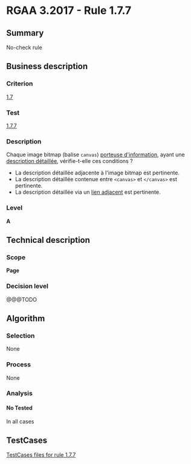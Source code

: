# RGAA 3.2017 - Rule 1.7.7

## Summary
No-check rule


## Business description

### Criterion
[1.7](http://references.modernisation.gouv.fr/rgaa-accessibilite/criteres.html#crit-1-7)

### Test
[1.7.7](http://references.modernisation.gouv.fr/rgaa-accessibilite/criteres.html#test-1-7-7)

### Description
<div lang="fr">Chaque image <span lang="en">bitmap</span> (balise <code lang="en">canvas</code>) <a href="http://references.modernisation.gouv.fr/rgaa-accessibilite/glossaire.html#image-porteuse-dinformation">porteuse d'information</a>, ayant une <a href="http://references.modernisation.gouv.fr/rgaa-accessibilite/glossaire.html#description-dtaille-image">description d&#xE9;taill&#xE9;e</a>, v&#xE9;rifie-t-elle ces conditions&nbsp;? <ul><li>La description d&#xE9;taill&#xE9;e adjacente &#xE0; l'image <span lang="en">bitmap</span> est pertinente.</li> <li>La description d&#xE9;taill&#xE9;e contenue entre <code lang="en">&lt;canvas&gt;</code> et <code lang="en">&lt;/canvas&gt;</code> est pertinente.</li> <li>La description d&#xE9;taill&#xE9;e via un <a href="http://references.modernisation.gouv.fr/rgaa-accessibilite/glossaire.html#lien-adjacent">lien adjacent</a> est pertinente.</li> </ul></div>

### Level
**A**


## Technical description

### Scope
**Page**

### Decision level
@@@TODO


## Algorithm

### Selection
None

### Process
None

### Analysis

#### No Tested
In all cases


##  TestCases

[TestCases files for rule 1.7.7](https://github.com/Asqatasun/Asqatasun/tree/develop/rules/rules-rgaa3.2017/src/test/resources/testcases/rgaa32017/Rgaa32017Rule010707/)


